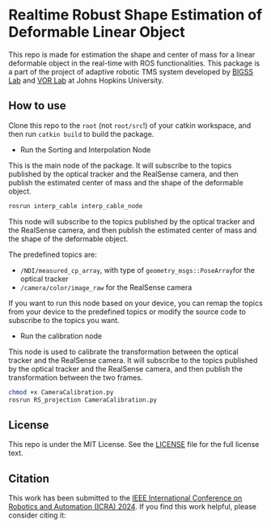 # Realtime Robust Shape Estimation of Deformable Linear Object

This repo is made for estimation the shape and center of mass for a linear deformable object in the real-time with ROS functionalities. This package is a part of the project of adaptive robotic TMS system developed by [BIGSS Lab](https://bigss.lcsr.jhu.edu/) and [VOR Lab](https://vorlab.jhu.edu/) at Johns Hopkins University.

## How to use
Clone this repo to the `root` (not `root/src`!) of your catkin workspace, and then run `catkin build` to build the package.

* Run the Sorting and Interpolation Node

This is the main node of the package. It will subscribe to the topics published by the optical tracker and the RealSense camera, and then publish the estimated center of mass and the shape of the deformable object.

```bash
rosrun interp_cable interp_cable_node
```

This node will subscribe to the topics published by the optical tracker and the RealSense camera, and then publish the estimated center of mass and the shape of the deformable object.

The predefined topics are:
- `/NDI/measured_cp_array`, with type of `geometry_msgs::PoseArray`for the optical tracker
- `/camera/color/image_raw` for the RealSense camera

If you want to run this node based on your device, you can remap the topics from your device to the predefined topics or modify the source code to subscribe to the topics you want.

* Run the calibration node

This node is used to calibrate the transformation between the optical tracker and the RealSense camera. It will subscribe to the topics published by the optical tracker and the RealSense camera, and then publish the transformation between the two frames.

```bash
chmod +x CameraCalibration.py
rosrun RS_projection CameraCalibration.py
```

## License
This repo is under the MIT License. See the [LICENSE](LICENSE) file for the full license text. 

## Citation
This work has been submitted to the [IEEE International Conference on Robotics and Automation (ICRA) 2024](https://2024.ieee-icra.org/). If you find this work helpful, please consider citing it:
<!-- 
```bibtex
@inproceedings{zhang2024realtime,
    title={Realtime Robust Shape Estimation of Deformable Linear Object},
    author={Zhang, Jiaming and others},
    booktitle={IEEE International Conference on Robotics and Automation (ICRA)},
    year={2024}
}
``` -->